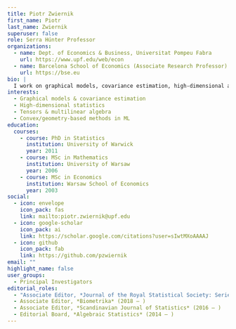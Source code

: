 ```yaml
---
title: Piotr Zwiernik
first_name: Piotr
last_name: Zwiernik
superuser: false
role: Serra Húnter Professor
organizations:
  - name: Dept. of Economics & Business, Universitat Pompeu Fabra
    url: https://www.upf.edu/web/econ
  - name: Barcelona School of Economics (Associate Research Professor)
    url: https://bse.eu
bio: |
  I work on graphical models, covariance estimation, high-dimensional and tensor-valued data, as well as geometric methods in modern statistics and deep learning.
interests:
  - Graphical models & covariance estimation
  - High-dimensional statistics
  - Tensors & multilinear algebra
  - Convex/geometry-based methods in ML
education:
  courses:
    - course: PhD in Statistics
      institution: University of Warwick
      year: 2011
    - course: MSc in Mathematics
      institution: University of Warsaw
      year: 2006
    - course: MSc in Economics
      institution: Warsaw School of Economics
      year: 2003
social:
  - icon: envelope
    icon_pack: fas
    link: mailto:piotr.zwiernik@upf.edu
  - icon: google-scholar
    icon_pack: ai
    link: https://scholar.google.com/citations?user=sIwtMXoAAAAJ
  - icon: github
    icon_pack: fab
    link: https://github.com/pzwiernik
email: ""
highlight_name: false
user_groups:
  - Principal Investigators
editorial_roles:
  - "Associate Editor, *Journal of the Royal Statistical Society: Series B* (2023 – )"
  - Associate Editor, *Biometrika* (2018 – )
  - Associate Editor, *Scandinavian Journal of Statistics* (2016 – )
  - Editorial Board, *Algebraic Statistics* (2014 – )
---
```

